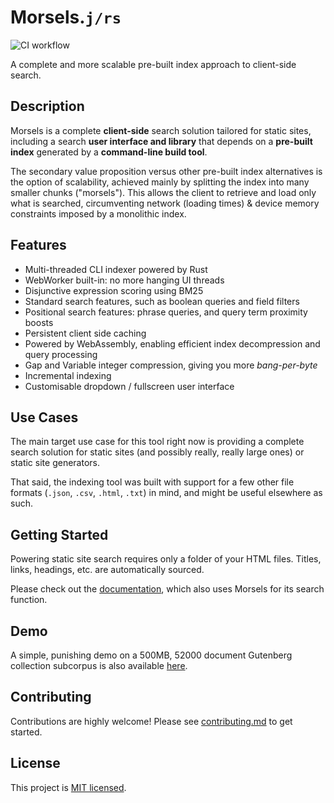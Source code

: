 # Morsels.`j/rs`

![CI workflow](https://github.com/ang-zeyu/morsels/actions/workflows/ci.yml/badge.svg)

A complete and more scalable pre-built index approach to client-side search.

## Description

Morsels is a complete **client-side** search solution tailored for static sites, including a search **user interface and library** that depends on a **pre-built index** generated by a **command-line build tool**.

The secondary value proposition versus other pre-built index alternatives is the option of scalability, achieved mainly by splitting the index into many smaller chunks ("morsels"). This allows the client to retrieve and load only what is searched, circumventing network (loading times) & device memory constraints imposed by a monolithic index.

## Features

- Multi-threaded CLI indexer powered by Rust
- WebWorker built-in: no more hanging UI threads
- Disjunctive expression scoring using BM25
- Standard search features, such as boolean queries and field filters
- Positional search features: phrase queries, and query term proximity boosts
- Persistent client side caching
- Powered by WebAssembly, enabling efficient index decompression and query processing 
- Gap and Variable integer compression, giving you more *bang-per-byte*
- Incremental indexing
- Customisable dropdown / fullscreen user interface

## Use Cases

The main target use case for this tool right now is providing a complete search solution for static sites (and possibly really, really large ones) or static site generators.

That said, the indexing tool was built with support for a few other file formats (`.json`, `.csv`, `.html`, `.txt`) in mind, and might be useful elsewhere as such.

## Getting Started

Powering static site search requires only a folder of your HTML files. Titles, links, headings, etc. are automatically sourced.

Please check out the [documentation](http://ang-zeyu.github.io/morsels/), which also uses Morsels for its search function.

## Demo

A simple, punishing demo on a 500MB, 52000 document Gutenberg collection subcorpus is also available [here](https://ang-zeyu.github.io/morsels-demo-1/).

## Contributing

Contributions are highly welcome! Please see [contributing.md](./CONTRIBUTING.md) to get started.

## License

This project is [MIT licensed](./LICENSE.md).

